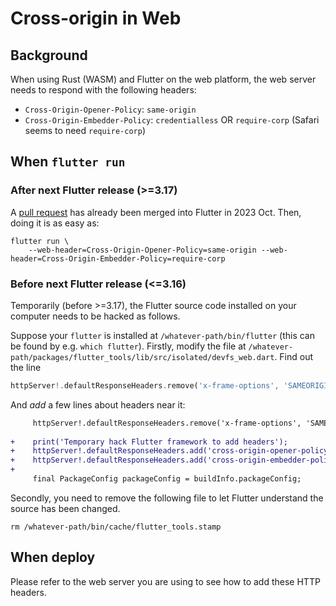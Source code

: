 # Cross-origin in Web

## Background

When using Rust (WASM) and Flutter on the web platform,
the web server needs to respond with the following headers:

- `Cross-Origin-Opener-Policy`: `same-origin`
- `Cross-Origin-Embedder-Policy`: `credentialless` OR `require-corp` (Safari seems to need `require-corp`)

## When `flutter run`

### After next Flutter release (>=3.17)

A [pull request](https://github.com/flutter/flutter/pull/136297) has already been merged into Flutter in 2023 Oct.
Then, doing it is as easy as:

```shell
flutter run \
    --web-header=Cross-Origin-Opener-Policy=same-origin --web-header=Cross-Origin-Embedder-Policy=require-corp
```

### Before next Flutter release (<=3.16)

Temporarily (before >=3.17), the Flutter source code installed on your computer needs to be hacked as follows.

Suppose your `flutter` is installed at `/whatever-path/bin/flutter` (this can be found by e.g. `which flutter`).
Firstly, modify the file at `/whatever-path/packages/flutter_tools/lib/src/isolated/devfs_web.dart`.
Find out the line

```dart
httpServer!.defaultResponseHeaders.remove('x-frame-options', 'SAMEORIGIN');
```

And *add* a few lines about headers near it:

```diff
     httpServer!.defaultResponseHeaders.remove('x-frame-options', 'SAMEORIGIN');
 
+    print('Temporary hack Flutter framework to add headers');
+    httpServer!.defaultResponseHeaders.add('cross-origin-opener-policy', 'same-origin');
+    httpServer!.defaultResponseHeaders.add('cross-origin-embedder-policy', 'require-corp');
+
     final PackageConfig packageConfig = buildInfo.packageConfig;
```

Secondly, you need to remove the following file to let Flutter understand the source has been changed.

```shell
rm /whatever-path/bin/cache/flutter_tools.stamp
```

## When deploy

Please refer to the web server you are using to see how to add these HTTP headers.
